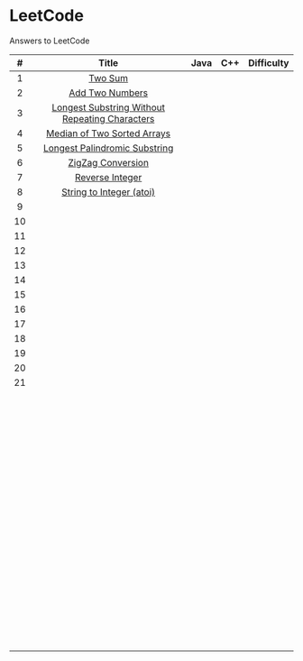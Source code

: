 # LeetCode
Answers to LeetCode

|  #   |                            Title                             | Java | C++  | Difficulty |
| :--: | :----------------------------------------------------------: | :--: | :--: | :--------: |
|  1   |      [Two Sum](https://leetcode.com/problems/two-sum/)       |      |      |            |
|  2   | [Add Two Numbers](https://leetcode.com/problems/add-two-numbers/) |      |      |            |
|  3   | [Longest Substring Without Repeating Characters](https://leetcode.com/problems/longest-substring-without-repeating-characters/) |      |      |            |
|  4   | [Median of Two Sorted Arrays](https://leetcode.com/problems/median-of-two-sorted-arrays/) |      |      |            |
|  5   | [Longest Palindromic Substring](https://leetcode.com/problems/longest-palindromic-substring/) |      |      |            |
|  6   | [ZigZag Conversion](https://leetcode.com/problems/zigzag-conversion/) |      |      |            |
|  7   | [Reverse Integer](https://leetcode.com/problems/reverse-integer/) |      |      |            |
|  8   | [String to Integer (atoi)](https://leetcode.com/problems/string-to-integer-atoi/) |      |      |            |
|  9   |                                                              |      |      |            |
|  10  |                                                              |      |      |            |
|  11  |                                                              |      |      |            |
|  12  |                                                              |      |      |            |
|  13  |                                                              |      |      |            |
|  14  |                                                              |      |      |            |
|  15  |                                                              |      |      |            |
|  16  |                                                              |      |      |            |
|  17  |                                                              |      |      |            |
|  18  |                                                              |      |      |            |
|  19  |                                                              |      |      |            |
|  20  |                                                              |      |      |            |
|  21  |                                                              |      |      |            |
|      |                                                              |      |      |            |
|      |                                                              |      |      |            |
|      |                                                              |      |      |            |
|      |                                                              |      |      |            |
|      |                                                              |      |      |            |
|      |                                                              |      |      |            |
|      |                                                              |      |      |            |
|      |                                                              |      |      |            |
|      |                                                              |      |      |            |
|      |                                                              |      |      |            |
|      |                                                              |      |      |            |
|      |                                                              |      |      |            |
|      |                                                              |      |      |            |
|      |                                                              |      |      |            |
|      |                                                              |      |      |            |
|      |                                                              |      |      |            |
|      |                                                              |      |      |            |
|      |                                                              |      |      |            |
|      |                                                              |      |      |            |
|      |                                                              |      |      |            |
|      |                                                              |      |      |            |
|      |                                                              |      |      |            |
|      |                                                              |      |      |            |
|      |                                                              |      |      |            |
|      |                                                              |      |      |            |
|      |                                                              |      |      |            |
|      |                                                              |      |      |            |
|      |                                                              |      |      |            |
|      |                                                              |      |      |            |
|      |                                                              |      |      |            |
|      |                                                              |      |      |            |
|      |                                                              |      |      |            |
|      |                                                              |      |      |            |
|      |                                                              |      |      |            |
|      |                                                              |      |      |            |
|      |                                                              |      |      |            |
|      |                                                              |      |      |            |
|      |                                                              |      |      |            |
|      |                                                              |      |      |            |
|      |                                                              |      |      |            |
|      |                                                              |      |      |            |
|      |                                                              |      |      |            |
|      |                                                              |      |      |            |
|      |                                                              |      |      |            |
|      |                                                              |      |      |            |
|      |                                                              |      |      |            |
|      |                                                              |      |      |            |
|      |                                                              |      |      |            |
|      |                                                              |      |      |            |
|      |                                                              |      |      |            |
|      |                                                              |      |      |            |
|      |                                                              |      |      |            |
|      |                                                              |      |      |            |
|      |                                                              |      |      |            |
|      |                                                              |      |      |            |
|      |                                                              |      |      |            |
|      |                                                              |      |      |            |
|      |                                                              |      |      |            |
|      |                                                              |      |      |            |
|      |                                                              |      |      |            |
|      |                                                              |      |      |            |
|      |                                                              |      |      |            |
|      |                                                              |      |      |            |
|      |                                                              |      |      |            |
|      |                                                              |      |      |            |
|      |                                                              |      |      |            |
|      |                                                              |      |      |            |
|      |                                                              |      |      |            |
|      |                                                              |      |      |            |
|      |                                                              |      |      |            |
|      |                                                              |      |      |            |
|      |                                                              |      |      |            |
|      |                                                              |      |      |            |
|      |                                                              |      |      |            |
|      |                                                              |      |      |            |
|      |                                                              |      |      |            |
|      |                                                              |      |      |            |




